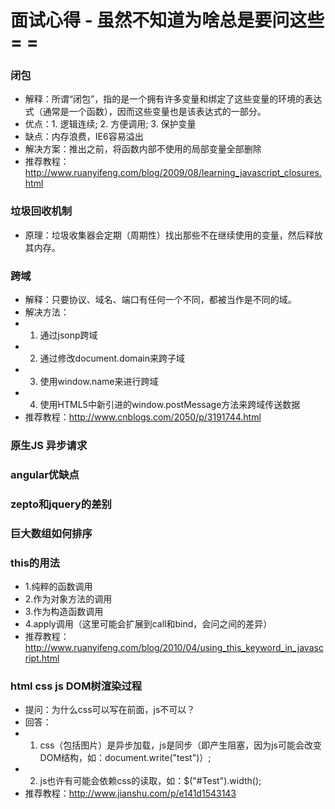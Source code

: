 # 面试心得 - 虽然不知道为啥总是要问这些= =

### 闭包
- 解释：所谓“闭包”，指的是一个拥有许多变量和绑定了这些变量的环境的表达式（通常是一个函数），因而这些变量也是该表达式的一部分。
- 优点：1. 逻辑连续; 2. 方便调用; 3. 保护变量
- 缺点：内存浪费，IE6容易溢出
- 解决方案：推出之前，将函数内部不使用的局部变量全部删除
- 推荐教程：<http://www.ruanyifeng.com/blog/2009/08/learning_javascript_closures.html>


### 垃圾回收机制
- 原理：垃圾收集器会定期（周期性）找出那些不在继续使用的变量，然后释放其内存。


### 跨域
- 解释：只要协议、域名、端口有任何一个不同，都被当作是不同的域。
- 解决方法：
- 1. 通过jsonp跨域
- 2. 通过修改document.domain来跨子域
- 3. 使用window.name来进行跨域
- 4. 使用HTML5中新引进的window.postMessage方法来跨域传送数据
- 推荐教程：<http://www.cnblogs.com/2050/p/3191744.html>


### 原生JS 异步请求

### angular优缺点

### zepto和jquery的差别

### 巨大数组如何排序

### this的用法
- 1.纯粹的函数调用
- 2.作为对象方法的调用
- 3.作为构造函数调用
- 4.apply调用（这里可能会扩展到call和bind，会问之间的差异）
- 推荐教程：<http://www.ruanyifeng.com/blog/2010/04/using_this_keyword_in_javascript.html>

### html css js DOM树渲染过程 
- 提问：为什么css可以写在前面，js不可以？
- 回答：
- 1. css（包括图片）是异步加载，js是同步（即产生阻塞，因为js可能会改变DOM结构，如：document.write("test")）; 
- 2. js也许有可能会依赖css的读取，如：$("#Test").width();
- 推荐教程：<http://www.jianshu.com/p/e141d1543143>


